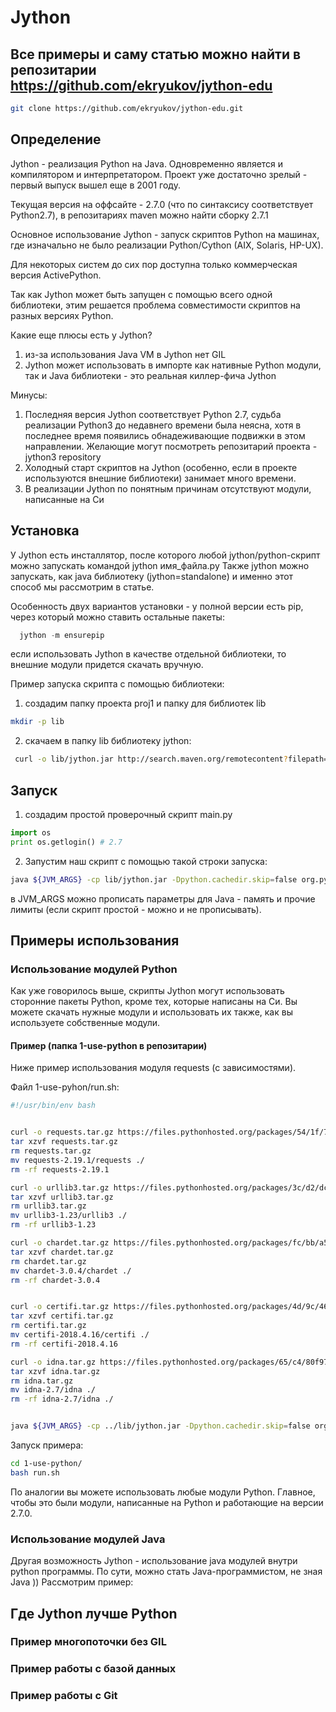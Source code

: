 # Jython

## Все примеры и саму статью можно найти в репозитарии https://github.com/ekryukov/jython-edu
```bash
git clone https://github.com/ekryukov/jython-edu.git
```

## Определение

Jython - реализация Python на Java. Одновременно является и компилятором
и интерпретатором.
Проект уже достаточно зрелый - первый выпуск вышел еще в 2001 году.

Текущая версия на оффсайте - 2.7.0 (что по синтаксису соответствует Python2.7),
в репозитариях maven можно найти сборку 2.7.1

Основное использование Jython - запуск скриптов Python на машинах,
где изначально не было реализации Python/Cython (AIX, Solaris, HP-UX).

Для некоторых систем до сих пор доступна только коммерческая версия ActivePython.

Так как Jython может быть запущен с помощью всего одной библиотеки, этим
решается проблема совместимости скриптов на разных версиях Python.

Какие еще плюсы есть у Jython?

1. из-за использования Java VM в Jython нет GIL
2. Jython может использовать в импорте как нативные Python модули, так и Java библиотеки - это реальная киллер-фича Jython

Минусы:
1. Последняя версия Jython соответствует Python 2.7,  судьба реализации Python3 до недавнего времени была неясна, хотя в последнее время появились обнадеживающие подвижки в этом направлении. Желающие могут посмотреть репозитарий проекта - jython3 repository
2. Холодный старт скриптов на Jython (особенно,  если в проекте используются внешние библиотеки) занимает много времени.
3. В реализации Jython по понятным причинам отсутствуют модули, написанные на Си

## Установка
У Jython есть инсталлятор, после которого любой jython/python-скрипт  можно запускать командой jython имя_файла.py Также jython можно запускать, как java библиотеку (jython=standalone) и именно этот способ мы рассмотрим в статье.

Особенность двух вариантов установки - у полной версии есть pip, через который можно ставить остальные пакеты:

```python
  jython -m ensurepip
```

если использовать Jython в качестве отдельной библиотеки, то внешние модули придется скачать вручную.

Пример запуска скрипта с помощью библиотеки:
1. создадим папку проекта proj1 и папку для библиотек  lib

```bash
mkdir -p lib
```


2. скачаем в папку lib библиотеку jython:

```bash
 curl -o lib/jython.jar http://search.maven.org/remotecontent?filepath=org/python/jython-standalone/2.7.1/jython-standalone-2.7.1.jar
```

## Запуск

1. создадим простой проверочный скрипт main.py

```python
import os
print os.getlogin() # 2.7
```

2. Запустим наш скрипт с помощью такой строки запуска:

```bash
java ${JVM_ARGS} -cp lib/jython.jar -Dpython.cachedir.skip=false org.python.util.jython main.py "$@"
```

в JVM_ARGS можно прописать параметры для  Java - память и прочие лимиты (если скрипт простой - можно и не прописывать).

## Примеры использования

### Использование модулей Python
Как уже говорилось выше, скрипты Jython могут использовать сторонние пакеты
Python, кроме тех, которые написаны на Си.
Вы можете скачать нужные модули и использовать их также, как вы используете собственные модули.

#### Пример (папка 1-use-python в репозитарии)
Ниже пример использования модуля requests (c зависимостями).

Файл 1-use-pyhon/run.sh:
```bash
#!/usr/bin/env bash


curl -o requests.tar.gz https://files.pythonhosted.org/packages/54/1f/782a5734931ddf2e1494e4cd615a51ff98e1879cbe9eecbdfeaf09aa75e9/requests-2.19.1.tar.gz
tar xzvf requests.tar.gz
rm requests.tar.gz
mv requests-2.19.1/requests ./
rm -rf requests-2.19.1

curl -o urllib3.tar.gz https://files.pythonhosted.org/packages/3c/d2/dc5471622bd200db1cd9319e02e71bc655e9ea27b8e0ce65fc69de0dac15/urllib3-1.23.tar.gz
tar xzvf urllib3.tar.gz
rm urllib3.tar.gz
mv urllib3-1.23/urllib3 ./
rm -rf urllib3-1.23

curl -o chardet.tar.gz https://files.pythonhosted.org/packages/fc/bb/a5768c230f9ddb03acc9ef3f0d4a3cf93462473795d18e9535498c8f929d/chardet-3.0.4.tar.gz
tar xzvf chardet.tar.gz
rm chardet.tar.gz
mv chardet-3.0.4/chardet ./
rm -rf chardet-3.0.4


curl -o certifi.tar.gz https://files.pythonhosted.org/packages/4d/9c/46e950a6f4d6b4be571ddcae21e7bc846fcbb88f1de3eff0f6dd0a6be55d/certifi-2018.4.16.tar.gz
tar xzvf certifi.tar.gz
rm certifi.tar.gz
mv certifi-2018.4.16/certifi ./
rm -rf certifi-2018.4.16

curl -o idna.tar.gz https://files.pythonhosted.org/packages/65/c4/80f97e9c9628f3cac9b98bfca0402ede54e0563b56482e3e6e45c43c4935/idna-2.7.tar.gz
tar xzvf idna.tar.gz
rm idna.tar.gz
mv idna-2.7/idna ./
rm -rf idna-2.7/idna ./


java ${JVM_ARGS} -cp ../lib/jython.jar -Dpython.cachedir.skip=false org.python.util.jython main.py "$@"
```




Запуск примера:
```bash
cd 1-use-python/
bash run.sh
```

По аналогии вы можете использовать любые модули Python. Главное, чтобы это были модули, написанные на Python и работающие на версии 2.7.0.


### Использование модулей Java
Другая возможность Jython - использование java модулей внутри python программы. По сути, можно стать Java-программистом, не зная Java ))
Рассмотрим пример:



## Где Jython лучше Python

### Пример многопоточки без GIL
### Пример работы с базой данных
### Пример работы с Git

